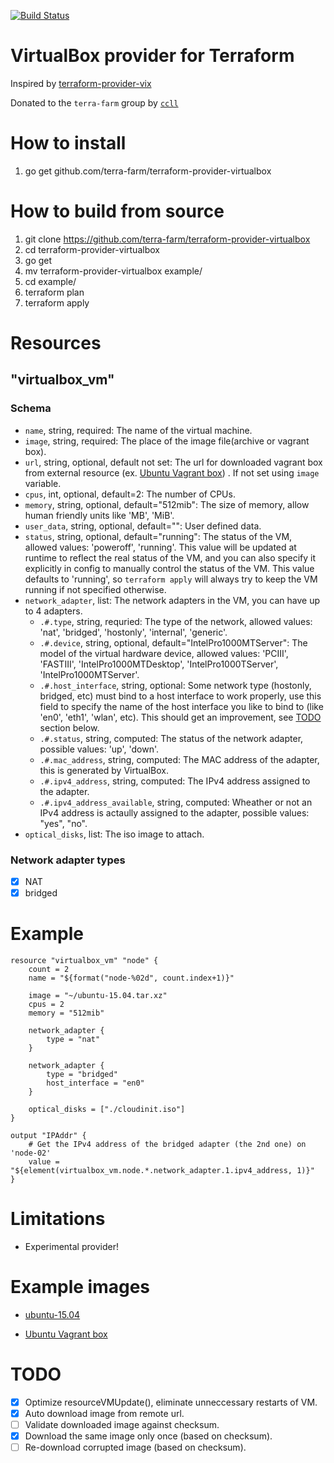 [![Build Status](https://travis-ci.org/terra-farm/terraform-provider-virtualbox.svg?branch=master)](https://travis-ci.org/terra-farm/terraform-provider-virtualbox)

# VirtualBox provider for Terraform

Inspired by [terraform-provider-vix](https://github.com/hooklift/terraform-provider-vix)

Donated to the `terra-farm` group by [`ccll`](https://github.com/ccll)

# How to install

1. go get github.com/terra-farm/terraform-provider-virtualbox

# How to build from source

1. git clone https://github.com/terra-farm/terraform-provider-virtualbox
1. cd terraform-provider-virtualbox
1. go get
1. mv terraform-provider-virtualbox example/
1. cd example/
1. terraform plan
1. terraform apply

# Resources

## "virtualbox_vm"

### Schema

- `name`, string, required: The name of the virtual machine.
- `image`, string, required: The place  of the image file(archive or vagrant box).
- `url`, string, optional, default not set: The url for downloaded vagrant box from external resource (ex. [Ubuntu Vagrant box](https://atlas.hashicorp.com/ubuntu/boxes/trusty64/versions/14.04/providers/virtualbox.box])) . If not set using `image` variable.
- `cpus`, int, optional, default=2: The number of CPUs.
- `memory`, string, optional, default="512mib": The size of memory, allow human friendly units like 'MB', 'MiB'.
- `user_data`, string, optional, default="": User defined data.
- `status`, string, optional, default="running": The status of the VM, allowed values: 'poweroff', 'running'. This value will be updated at runtime to reflect the real status of the VM, and you can also specify it explicitly in config to manually control the status of the VM. This value defaults to 'running', so `terraform apply` will always try to keep the VM running if not specified otherwise.
- `network_adapter`, list: The network adapters in the VM, you can have up to 4 adapters.
  - `.#.type`, string, requried: The type of the network, allowed values: 'nat', 'bridged', 'hostonly', 'internal', 'generic'.
  - `.#.device`, string, optional, default="IntelPro1000MTServer": The model of the virtual hardware device, allowed values: 'PCIII', 'FASTIII', 'IntelPro1000MTDesktop', 'IntelPro1000TServer', 'IntelPro1000MTServer'.
  - `.#.host_interface`, string, optional: Some network type (hostonly, bridged, etc) must bind to a host interface to work properly, use this field to specify the name of the host interface you like to bind to (like 'en0', 'eth1', 'wlan', etc). This should get an improvement, see [TODO](#todo) section below.
  - `.#.status`, string, computed: The status of the network adapter, possible values: 'up', 'down'.
  - `.#.mac_address`, string, computed: The MAC address of the adapter, this is generated by VirtualBox.
  - `.#.ipv4_address`, string, computed: The IPv4 address assigned to the adapter.
  - `.#.ipv4_address_available`, string, computed: Wheather or not an IPv4 address is actaully assigned to the adapter, possible values: "yes", "no".
- `optical_disks`, list: The iso image to attach.

### Network adapter types

- [x] NAT
- [x] bridged

# Example

```hcl
resource "virtualbox_vm" "node" {
    count = 2
    name = "${format("node-%02d", count.index+1)}"

    image = "~/ubuntu-15.04.tar.xz"
    cpus = 2
    memory = "512mib"

    network_adapter {
        type = "nat"
    }

    network_adapter {
        type = "bridged"
        host_interface = "en0"
    }

    optical_disks = ["./cloudinit.iso"]
}

output "IPAddr" {
    # Get the IPv4 address of the bridged adapter (the 2nd one) on 'node-02'
    value = "${element(virtualbox_vm.node.*.network_adapter.1.ipv4_address, 1)}"
}

```

# Limitations

- Experimental provider!

# Example images

- [ubuntu-15.04](https://github.com/ccll/terraform-provider-virtualbox-images/releases/tag/ubuntu-15.04)

- [Ubuntu Vagrant box](https://atlas.hashicorp.com/ubuntu/boxes/trusty64/versions/14.04/providers/virtualbox.box])

# TODO

- [x] Optimize resourceVMUpdate(), eliminate unneccessary restarts of VM.
- [x] Auto download image from remote url.
- [ ] Validate downloaded image against checksum.
- [x] Download the same image only once (based on checksum).
- [ ] Re-download corrupted image (based on checksum).
